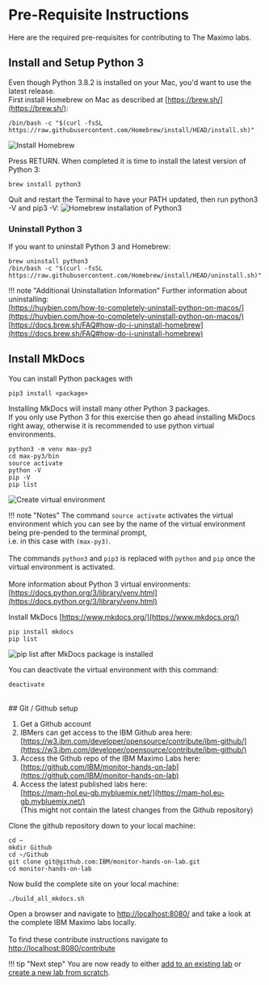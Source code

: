 # Pre-Requisite Instructions

Here are the required pre-requisites for contributing to The Maximo labs.

## Install and Setup Python 3

Even though Python 3.8.2 is installed on your Mac, you'd want to use the latest release.</br>
First install Homebrew on Mac as described at [https://brew.sh/](https://brew.sh/):

    /bin/bash -c "$(curl -fsSL https://raw.githubusercontent.com/Homebrew/install/HEAD/install.sh)"

![Install Homebrew](/img/contribute/pre-req_1.png)

Press RETURN. When completed it is time to install the latest version of Python 3:

    brew install python3

Quit and restart the Terminal to have your PATH updated, then run python3 -V and pip3 -V:
![Homebrew installation of Python3](/img/contribute/pre-req_2.png)

### Uninstall Python 3

If you want to uninstall Python 3 and Homebrew:

    brew uninstall python3
    /bin/bash -c "$(curl -fsSL https://raw.githubusercontent.com/Homebrew/install/HEAD/uninstall.sh)"

!!! note "Additional Uninstallation Information"
    Further information about uninstalling:</br>
    [https://huybien.com/how-to-completely-uninstall-python-on-macos/](https://huybien.com/how-to-completely-uninstall-python-on-macos/)</br>
    [https://docs.brew.sh/FAQ#how-do-i-uninstall-homebrew](https://docs.brew.sh/FAQ#how-do-i-uninstall-homebrew)


## Install MkDocs

You can install Python packages with

    pip3 install <package>


Installing MkDocs will install many other Python 3 packages.</br>
If you only use Python 3 for this exercise then go ahead installing MkDocs right away, otherwise it is recommended to use python virtual environments.

    python3 -m venv max-py3
    cd max-py3/bin
    source activate
    python -V
    pip -V
    pip list


![Create virtual environment](/img/contribute/pre-req_3.png)


!!! note "Notes"
    The command `source activate` activates the virtual environment which you can see by the name of the virtual environment being pre-pended to the terminal prompt, </br>
    i.e. in this case with `(max-py3)`.</br>
    </br>
    The commands `python3` and `pip3` is replaced with `python` and `pip` once the virtual environment is activated.</br>
    </br>
    More information about Python 3 virtual environments:</br>
    [https://docs.python.org/3/library/venv.html](https://docs.python.org/3/library/venv.html)


Install MkDocs [https://www.mkdocs.org/](https://www.mkdocs.org/)

    pip install mkdocs
    pip list

![pip list after MkDocs package is installed](/img/contribute/pre-req_4.png)


You can deactivate the virtual environment with this command:

    deactivate

</br>
## Git / Github setup

1. Get a Github account
2. IBMers can get access to the IBM Github area here:<br>
[https://w3.ibm.com/developer/opensource/contribute/ibm-github/](https://w3.ibm.com/developer/opensource/contribute/ibm-github/)
3. Access the Github repo of the IBM Maximo Labs here:<br>
[https://github.com/IBM/monitor-hands-on-lab](https://github.com/IBM/monitor-hands-on-lab)
4. Access the latest published labs here:<br>
[https://mam-hol.eu-gb.mybluemix.net/](https://mam-hol.eu-gb.mybluemix.net/)<br>
(This might not contain the latest changes from the Github repository)

Clone the github repository down to your local machine:

    cd ~
    mkdir Github
    cd ~/Github
    git clone git@github.com:IBM/monitor-hands-on-lab.git
    cd monitor-hands-on-lab

Now build the complete site on your local machine:

    ./build_all_mkdocs.sh
    
Open a browser and navigate to [http://localhost:8080/](http://localhost:8080/) and take a look at the complete IBM Maximo labs locally.  
<br>
To find these contribute instructions navigate to [http://localhost:8080/contribute](http://localhost:8080/contribute)

!!! tip "Next step"
    You are now ready to either [add to an existing lab](../add_content/) or [create a new lab from scratch](../create_new/).